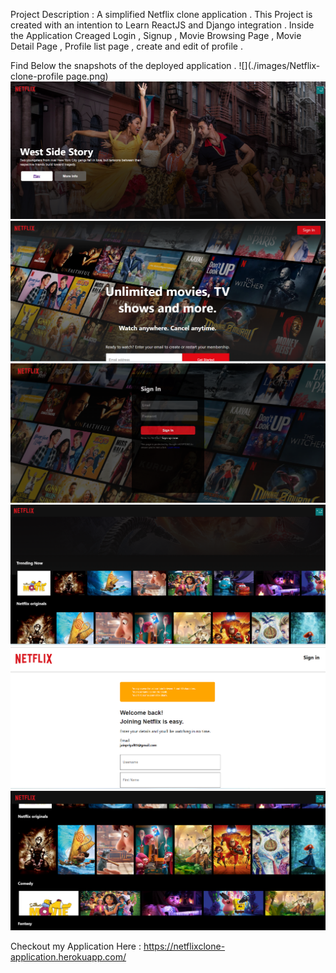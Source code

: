 Project Description :
A simplified Netflix clone application . This Project is created with an intention to Learn ReactJS and Django integration .
Inside the Application Creaged Login , Signup , Movie Browsing Page , Movie Detail Page , Profile list page , create and edit of profile . 

Find Below the snapshots of the deployed application .
![](./images/Netflix-clone-profile page.png)
![](./images/NetflixClone-Banner.png)
![](./images/NetflixClone-Home.png)
![](./images/NetflixClone-Login.png)
![](./images/NetflixClone-Movierows.png)
![](./images/NetflixClone-register.png)
![](./images/NetflixClone-rows.png)

Checkout my Application Here : https://netflixclone-application.herokuapp.com/